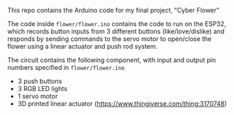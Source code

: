 This repo contains the Arduino code for my final project, "Cyber Flower"

The code inside `flower/flower.ino` contains the code to run on the ESP32, which records button inputs from 3 different buttons (like/love/dislike) and responds by sending commands to the servo motor to open/close the flower using a linear actuator and push rod system.

The circuit contains the following component, with input and output pin numbers specified in `flower/flower.ino`
- 3 push buttons
- 3 RGB LED lights
- 1 servo motor
- 3D printed linear actuator (https://www.thingiverse.com/thing:3170748)

